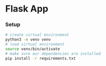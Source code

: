 # Flask App

### Setup
```bash
# create virtual environment
python3 -m venv venv
# load virtual environment
source venv/bin/activate
# make sure our dependencies are installed
pip install -r requirements.txt
```


